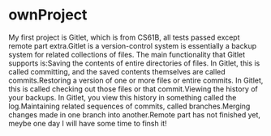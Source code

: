 # ownProject
  My first project is Gitlet, which is from CS61B, all tests passed except remote part extra.Gitlet is a version-control system is essentially a backup system for related collections of files. The main functionality that Gitlet supports is:Saving the contents of entire directories of files. In Gitlet, this is called committing, and the saved contents themselves are called commits.Restoring a version of one or more files or entire commits. In Gitlet, this is called checking out those files or that commit.Viewing the history of your backups. In Gitlet, you view this history in something called the log.Maintaining related sequences of commits, called branches.Merging changes made in one branch into another.Remote part has not finished yet, meybe one day I will have some time to finsh it!
